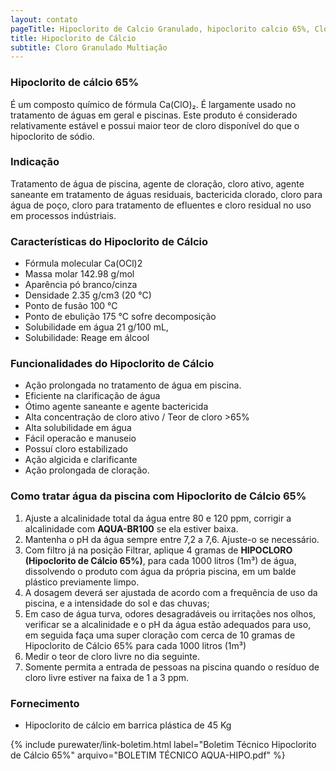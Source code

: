 ```yaml
---
layout: contato
pageTitle: Hipoclorito de Calcio Granulado, hipoclorito calcio 65%, Cloro granulado multiação, agente alvejante,
title: Hipoclorito de Cálcio
subtitle: Cloro Granulado Multiação
---
```


### **Hipoclorito de cálcio 65%** 
É um composto químico de fórmula Ca(ClO)₂. É largamente usado no tratamento de águas em geral e piscinas.
Este produto é considerado relativamente estável e possui maior teor de cloro disponível do que o hipoclorito de sódio.

### **Indicação**

Tratamento de água de piscina, agente de cloração, cloro ativo, agente saneante em tratamento de águas residuais, bactericida clorado, cloro para água de poço, cloro para tratamento de efluentes e cloro residual no uso em processos indústriais.

### **Características do Hipoclorito de Cálcio**

- Fórmula molecular	Ca(OCl)2
- Massa molar	142.98 g/mol
- Aparência	pó branco/cinza
- Densidade	2.35 g/cm3 (20 °C)
- Ponto de fusão 100 °C
- Ponto de ebulição	175 °C sofre decomposição
- Solubilidade em água	21 g/100 mL, 
- Solubilidade: Reage em álcool


### **Funcionalidades do Hipoclorito de Cálcio**

- Ação prolongada no tratamento de água em piscina.
- Eficiente na clarificação de água
- Ótimo agente saneante e agente bactericida
- Alta concentração de cloro ativo / Teor de cloro >65%
- Alta solubilidade em água
- Fácil operacão e manuseio
- Possuí cloro estabilizado
- Ação algicida e clarificante
- Ação prolongada de cloração.

### **Como tratar água da piscina com Hipoclorito de Cálcio 65%**

1. Ajuste a alcalinidade total da água entre 80 e 120 ppm, corrigir a alcalinidade com **AQUA-BR100** se ela estiver baixa.
2. Mantenha o pH da água sempre entre 7,2 a 7,6. Ajuste-o se necessário.
3. Com filtro já na posição Filtrar, aplique 4 gramas de **HIPOCLORO (Hipoclorito de Cálcio 65%)**, para cada 1000 litros (1m³) de água, dissolvendo o produto com água da própria piscina, em um balde plástico previamente limpo.
4. A dosagem deverá ser ajustada de acordo com a frequência de uso da piscina, e a intensidade do sol e das chuvas;
5. Em caso de água turva, odores desagradáveis ou irritações nos olhos, verificar se a alcalinidade e o pH da água estão adequados para uso, em seguida faça uma super cloração com cerca de 10 gramas de Hipoclorito de Cálcio 65% para cada 1000 litros (1m³)
6. Medir o teor de cloro livre no dia seguinte.
7. Somente permita a entrada de pessoas na piscina quando o resíduo de cloro livre estiver na faixa de 1 a 3 ppm.

### **Fornecimento**

- Hipoclorito de cálcio em barrica plástica de 45 Kg

>
{% include purewater/link-boletim.html label="Boletim Técnico Hipoclorito de Cálcio 65%" arquivo="BOLETIM TÉCNICO AQUA-HIPO.pdf" %}
>




